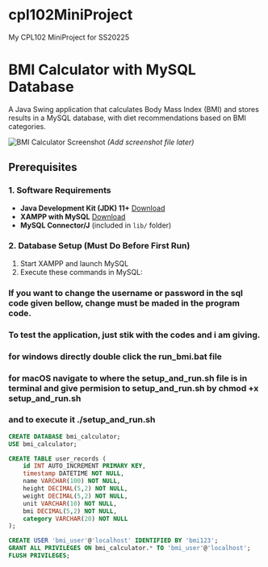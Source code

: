 # cpl102MiniProject
My CPL102 MiniProject for SS20225 
# BMI Calculator with MySQL Database

A Java Swing application that calculates Body Mass Index (BMI) and stores results in a MySQL database, with diet recommendations based on BMI categories.

![BMI Calculator Screenshot](screenshot.png) *(Add screenshot file later)*

## Prerequisites

### 1. Software Requirements
- **Java Development Kit (JDK) 11+** [Download](https://adoptium.net/)
- **XAMPP with MySQL** [Download](https://www.apachefriends.org/)
- **MySQL Connector/J** (included in `lib/` folder)

### 2. Database Setup (Must Do Before First Run)
1. Start XAMPP and launch MySQL
2. Execute these commands in MySQL:

### If you want to change the username or password in the sql code given bellow, change must be maded in the program code.
### To test the application, just stik with the codes and i am giving.


### for windows directly double click the run_bmi.bat file
### for macOS navigate to where the setup_and_run.sh file is in terminal and give permision to setup_and_run.sh by chmod +x setup_and_run.sh
### and to execute it ./setup_and_run.sh

```sql
CREATE DATABASE bmi_calculator;
USE bmi_calculator;

CREATE TABLE user_records (
    id INT AUTO_INCREMENT PRIMARY KEY,
    timestamp DATETIME NOT NULL,
    name VARCHAR(100) NOT NULL,
    height DECIMAL(5,2) NOT NULL,
    weight DECIMAL(5,2) NOT NULL,
    unit VARCHAR(10) NOT NULL,
    bmi DECIMAL(5,2) NOT NULL,
    category VARCHAR(20) NOT NULL
);

CREATE USER 'bmi_user'@'localhost' IDENTIFIED BY 'bmi123';
GRANT ALL PRIVILEGES ON bmi_calculator.* TO 'bmi_user'@'localhost';
FLUSH PRIVILEGES;

